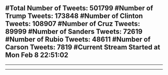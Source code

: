 #Total Number of Tweets: 501799 
#Number of Trump Tweets: 173848
#Number of Clinton Tweets: 108907
#Number of Cruz Tweets: 89999
#Number of Sanders Tweets: 72619
#Number of Rubio Tweets: 48611
#Number of Carson Tweets: 7819
#Current Stream Started at Mon Feb  8 22:51:02
---
---
---

